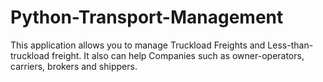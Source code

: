 # Python-Transport-Management
This application allows you to manage Truckload Freights and Less-than-truckload freight. It also can help Companies such as owner-operators, carriers, brokers and shippers.
